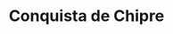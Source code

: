 ﻿---
title: "Conquista de Chipre"
permalink: periodes_916.html
layout: periode
dataInici: 1191
sidebar: periodes
pares:
  - id: 224
    title: "Tercera Cruzada"
    dataInici: "(1189)"
    dataFi: "(1191)"

fills:
jocsPrincipals:
jocsEscenaris:
jocsEpoca:
jocsEpocaEscenaris:
  - title: "Le Lion et l'Epée"
    bggId: 72298
    escenari: "Tremithousa"
    dataInici: 
    dataFi: 

---
